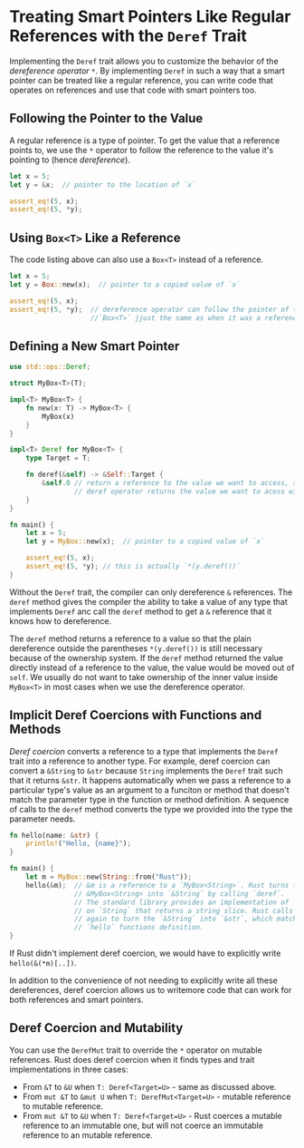 # Treating Smart Pointers Like Regular References with the `Deref` Trait

Implementing the `Deref` trait allows you to customize the behavior of the
*dereference operator* `*`. By implementing `Deref` in such a way that a smart
pointer can be treated like a regular reference, you can write code that
operates on references and use that code with smart pointers too.

## Following the Pointer to the Value

A regular reference is a type of pointer. To get the value that a reference
points to, we use the `*` operator to follow the reference to the value it's
pointing to (hence *dereference*).

```rust
let x = 5;
let y = &x;  // pointer to the location of `x`

assert_eq!(5, x);
assert_eq!(5, *y);
```

## Using `Box<T>` Like a Reference

The code listing above can also use a `Box<T>` instead of a reference.

```rust
let x = 5;
let y = Box::new(x);  // pointer to a copied value of `x`

assert_eq!(5, x);
assert_eq!(5, *y);  // dereference operator can follow the pointer of the
                    //`Box<T>` jjust the same as when it was a reference.
```

## Defining a New Smart Pointer

```rust
use std::ops::Deref;

struct MyBox<T>(T);

impl<T> MyBox<T> {
    fn new(x: T) -> MyBox<T> {
        MyBox(x)
    }
}

impl<T> Deref for MyBox<T> {
    type Target = T;

    fn deref(&self) -> &Self::Target {
        &self.0 // return a reference to the value we want to access, so that
                // deref operator returns the value we want to acess with `*`.
    }
}

fn main() {
    let x = 5;
    let y = MyBox::new(x);  // pointer to a copied value of `x`

    assert_eq!(5, x);
    assert_eq!(5, *y); // this is actually `*(y.deref())`
}
```

Without the `Deref` trait, the compiler can only dereference `&` references. The
`deref` method gives the compiler the ability to take a value of any type that
implements `Deref` anc call the `deref` method to get a `&` reference that it
knows how to dereference.

The `deref` method returns a reference to a value so that the plain dereference
outside the parentheses `*(y.deref())` is still necessary because of the
ownership system. If the `deref` method returned the value directly instead of a
reference to the value, the value would be moved out of `self`. We usually do
not want to take ownership of the inner value inside `MyBox<T>` in most cases
when we use the dereference operator.

## Implicit Deref Coercions with Functions and Methods

*Deref coercion* converts a reference to a type that implements the `Deref`
trait into a reference to another type. For example, deref coercion can convert
a `&String` to `&str` because `String` implements the `Deref` trait such that
it returns `&str`. It happens automatically when we pass a reference to a
particular type's value as an argument to a funciton or method that doesn't
match the parameter type in the function or method definition. A sequence of
calls to the `deref` method converts the type we provided into the type the
parameter needs.

```rust
fn hello(name: &str) {
    println!("Hello, {name}");
}

fn main() {
    let m = MyBox::new(String::from("Rust"));
    hello(&m);  // &m is a reference to a `MyBox<String>`. Rust turns the
                // &MyBox<String> into `&String` by calling `deref`.
                // The standard library provides an implementation of `Deref`
                // on `String` that returns a string slice. Rust calls `deref`
                // again to turn the `&String` into `&str`, which matches the
                // `hello` functions definition.
}
```

If Rust didn't implement deref coercion, we would have to explicitly write
`hello(&(*m)[..])`.

In addition to the convenience of not needing to explicitly write all these
dereferences, deref coercion allows us to writemore code that can work for both
references and smart pointers.

## Deref Coercion and Mutability

You can use the `DerefMut` trait to override the `*` operator on mutable
references. Rust does deref coercion when it finds types and trait
implementations in three cases:

* From `&T` to `&U` when `T: Deref<Target=U>` - same as discussed above.
* From `mut &T` to `&mut U` when `T: DerefMut<Target=U>` - mutable reference to
  mutable reference.
* From `mut &T` to `&U` when `T: Deref<Target=U>` - Rust coerces a mutable
  reference to an immutable one, but will not coerce an immutable reference to
  an mutable reference.
